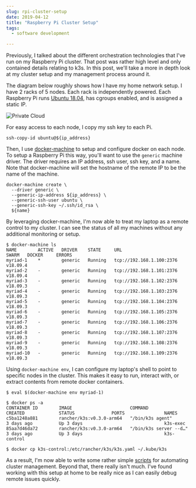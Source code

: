 ```yaml
---
slug: rpi-cluster-setup
date: 2019-04-12
title: "Raspberry Pi Cluster Setup"
tags:
  - software development

---
```


Previously, I talked about the different orchestration technologies that I've run on my Raspberry Pi cluster.
That post was rather high level and only contained details relating to k3s.
In this post, we'll take a more in depth look at my cluster setup and my management process around it.

<!--more-->

The diagram below roughly shows how I have my home network setup.
I have 2 racks of 5 nodes.
Each rack is independently powered.
Each Raspberry Pi runs [Ubuntu 18.04](/blog/2019/03/17/64bit-raspberry-pi/), has cgroups enabled, and is assigned a static IP.

![Private Cloud](/statics/img/private-cloud.png)

For easy access to each node, I copy my ssh key to each Pi.

```
ssh-copy-id ubuntu@${ip_address}
```
<p></p>

Then, I use [docker-machine](https://docs.docker.com/machine/overview/) to setup and configure docker on each node.
To setup a Raspberry Pi this way, you'll want to use the `generic` machine driver.
The driver requires an IP address, ssh user, ssh key, and a name.
Note that docker-machine will set the hostname of the remote IP to be the name of the machine.

```
docker-machine create \
  --driver generic \
  --generic-ip-address ${ip_address} \
  --generic-ssh-user ubuntu \
  --generic-ssh-key ~/.ssh/id_rsa \
  ${name}
```
<p></p>

By leveraging docker-machine, I'm now able to treat my laptop as a remote control to my cluster.
I can see the status of all my machines without any additional monitoring or setup.

```
$ docker-machine ls
NAME        ACTIVE   DRIVER    STATE     URL                        SWARM   DOCKER     ERRORS
myriad-1    *        generic   Running   tcp://192.168.1.100:2376           v18.09.4   
myriad-2    -        generic   Running   tcp://192.168.1.101:2376           v18.09.4   
myriad-3    -        generic   Running   tcp://192.168.1.102:2376           v18.09.3   
myriad-4    -        generic   Running   tcp://192.168.1.103:2376           v18.09.3   
myriad-5    -        generic   Running   tcp://192.168.1.104:2376           v18.09.3   
myriad-6    -        generic   Running   tcp://192.168.1.105:2376           v18.09.3   
myriad-7    -        generic   Running   tcp://192.168.1.106:2376           v18.09.3   
myriad-8    -        generic   Running   tcp://192.168.1.107:2376           v18.09.3   
myriad-9    -        generic   Running   tcp://192.168.1.108:2376           v18.09.3   
myriad-10   -        generic   Running   tcp://192.168.1.109:2376           v18.09.3   
```
<p></p>

Using `docker-machine env`, I can configure my laptop's shell to point to specific nodes in the cluster.
This makes it easy to run, interact with, or extract contents from remote docker containers.

```
$ eval $(docker-machine env myriad-1)

$ docker ps -a
CONTAINER ID        IMAGE                      COMMAND                  CREATED             STATUS              PORTS               NAMES
c5ba1248a881        rancher/k3s:v0.3.0-arm64   "/bin/k3s agent"         3 days ago          Up 3 days                               k3s-exec
85aa7d46da72        rancher/k3s:v0.3.0-arm64   "/bin/k3s server --d…"   3 days ago          Up 3 days                               k3s-control

$ docker cp k3s-control:/etc/rancher/k3s/k3s.yaml ~/.kube/k3s
```
<p></p>

As a result, I'm now able to write some rather simple [scripts](https://github.com/mjpitz/terraform-rpi/tree/master/scripts) for automating cluster management.
Beyond that, there really isn't much.
I've found working with this setup at home to be really nice as I can easily debug remote issues quickly.
